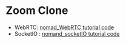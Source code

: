 # Zoom Clone

- WebRTC: [nomad_WebRTC tutorial code](https://github.com/daonez/nomad_zoomclone/tree/webRTC)
- SocketIO : [nomand_socketIO tutorial code](https://github.com/daonez/nomad_zoomclone/tree/socketIO)
